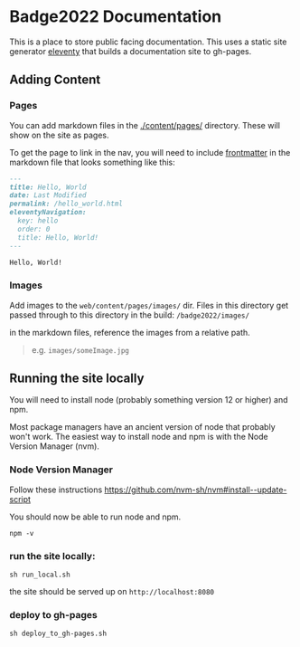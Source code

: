 # Badge2022 Documentation
This is a place to store public facing documentation.
This uses a static site generator [eleventy](https://www.11ty.dev/) that builds a documentation site to gh-pages.

## Adding Content

### Pages
You can add markdown files in the [./content/pages/](./content/pages/) directory.
These will show on the site as pages.

To get the page to link in the nav, you will need to include [frontmatter](https://www.11ty.dev/docs/data-frontmatter/) in the markdown file that looks something like this:

```md
---
title: Hello, World
date: Last Modified 
permalink: /hello_world.html
eleventyNavigation:
  key: hello
  order: 0
  title: Hello, World!
---

Hello, World!
```

### Images
Add images to the `web/content/pages/images/` dir.
Files in this directory get passed through to this directory in the build: `/badge2022/images/`

in the markdown files, reference the images from a relative path.
> e.g. `images/someImage.jpg`

## Running the site locally
You will need to install node (probably something version 12 or higher) and npm.

Most package managers have an ancient version of node that probably won't work.
The easiest way to install node and npm is with the Node Version Manager (nvm).

### Node Version Manager
Follow these instructions
https://github.com/nvm-sh/nvm#install--update-script

You should now be able to run node and npm.
```
npm -v
```

### run the site locally:
```
sh run_local.sh
```
the site should be served up on `http://localhost:8080`

### deploy to gh-pages
```
sh deploy_to_gh-pages.sh
```

